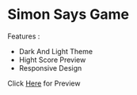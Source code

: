 <h1>Simon Says Game</h1>
<p>Features : </p>
<ul>
  <li>Dark And Light Theme</li>
  <li>Hight Score Preview</li>
  <li>Responsive Design</li>
</ul>
<p>Click <a href = "https://ayushdumasia.github.io/SimonSaysGame/">Here</a> for Preview
